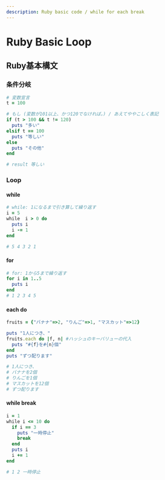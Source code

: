 ```yaml
---
description: Ruby basic code / while for each break
---
```


# Ruby Basic Loop

## Ruby基本構文

### 条件分岐

```ruby
# 変数宣言
t = 100

# もし (変数が101以上、かつ120でなければ。) / あえてややこしく表記
if (t > 100 && t != 120)
  puts "多い"
elsif t == 100
  puts "等しい"
else
  puts "その他"
end

# result 等しい
```

### Loop

#### while

```ruby
# while: 1になるまで引き算して繰り返す
i = 5
while  i > 0 do
  puts i
  i -= 1
end

# 5 4 3 2 1
```

#### for

```ruby
# for: 1から5まで繰り返す
for i in 1..5
  puts i
end
# 1 2 3 4 5
```

#### each do

```ruby
fruits = {"バナナ"=>2, "りんご"=>1, "マスカット"=>12}

puts "1人につき、"
fruits.each do |f, n| #ハッシュのキーバリューの代入
  puts "#{f}を#{n}個"
end
puts "ずつ配ります"

# 1人につき、
# バナナを2個
# りんごを1個
# マスカットを12個
# ずつ配ります
```

#### while break

```ruby
i = 1
while i <= 10 do
  if i == 3
    puts "一時停止"
    break
  end
  puts i
  i += 1
end

# 1 2 一時停止
```
